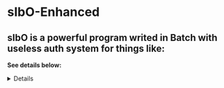 # sIbO-Enhanced

## sIbO is a powerful program writed in Batch with useless auth system for things like:


**See details below:**
<details>
  
| Function | Power | Made by GPT | Download |
|-|-|-|-|
|Curl|Low|YES| [Here](https://github.com/RayDudexD/sIbO-Enhanced/releases/download/1.0/sIBO-Enhanced1.0.bat) |
|Ping|Low|YES| [Here](https://github.com/RayDudexD/sIbO-Enhanced/releases/download/1.0/sIBO-Enhanced1.0.bat) |
|Ping Pong|No Power|Absolutely YES| [Here](https://github.com/RayDudexD/sIbO-Enhanced/releases/download/1.0/sIBO-Enhanced1.0.bat) |

</details>
